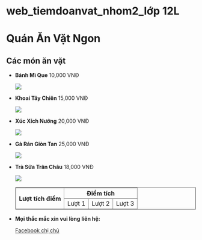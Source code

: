 # web_tiemdoanvat_nhom2_lớp 12L
<!DOCTYPE html>  
<html>  
<head>  
    <title>Quán Ăn Vặt Ngon</title>  
<head>
<body>  
    <div>  
        <h1>Quán Ăn Vặt Ngon</h1>  
    </div>  
    <main>  
        <h2>Các món ăn vặt</h2>  
        <ul>  
            <li><strong>Bánh Mì Que</strong> <span>10,000 VNĐ</span></li>  
		<p><img src=images/banh mi que.png"></p>
            <li><strong>Khoai Tây Chiên</strong> <span>15,000 VNĐ</span></li>  
		<p><img src=images/khoai tay chien.png"></p>
            <li><strong>Xúc Xích Nướng</strong> <span>20,000 VNĐ</span></li>  
		<p><img src=images/xuc xich nuong.png"></p>
            <li><strong>Gà Rán Giòn Tan</strong> <span>25,000 VNĐ</span></li>  
		<p><img src=images/ga gan gion tan.png"></p>
            <li><strong>Trà Sữa Trân Châu</strong> <span>18,000 VNĐ</span></li>
		<p><img src=images/tra sua tran chau.png"></p>
	    <table border="1">
		    <tr><th rowspan="2"> Lượt tích điểm </th> <th colspan="3"> Điểm tích</th></tr>
		    <tr><td>Lượt 1</td> <td>Lượt 2</td> <td>Lượt 3</td></tr>
	    </table>
	<li><strong>Mọi thắc mắc xin vui lòng liên hệ:</strong></li>
	<p><a href="https://www.facebook.com/xuanmai.tranngoc.739?mibextid=LQQJ4d"> Facebook chị chủ</a></p>
        </ul>  
    </main>  
</body>  
</html>
		
